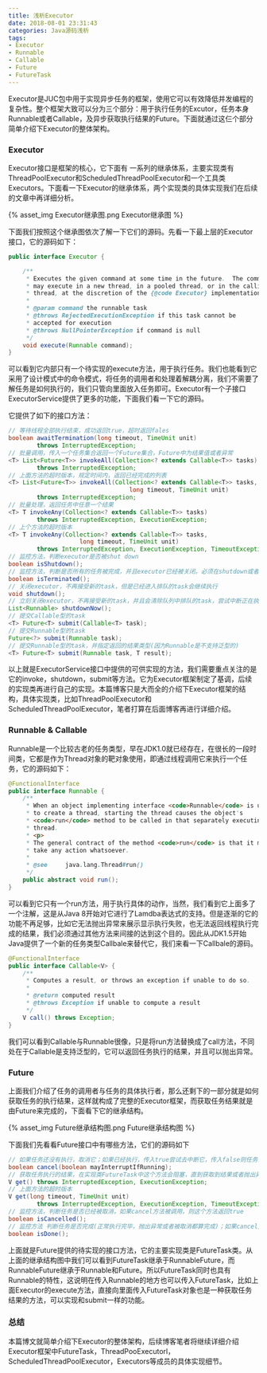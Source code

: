 ```yaml
---
title: 浅析Executor
date: 2018-08-01 23:31:43
categories: Java源码浅析
tags:
- Executor
- Runnable
- Callable
- Future
- FutureTask
---
```


Executor是JUC包中用于实现异步任务的框架，使用它可以有效降低并发编程的复杂性。整个框架大致可以分为三个部分：用于执行任务的Excutor，任务本身Runnable或者Callable，及异步获取执行结果的Future。下面就通过这仨个部分简单介绍下Executor的整体架构。

### Executor

Executor接口是框架的核心，它下面有 一系列的继承体系，主要实现类有ThreadPoolExecutor和ScheduledThreadPoolExecutor和一个工具类Executors。下面看一下Executor的继承体系，两个实现类的具体实现我们在后续的文章中再详细分析。

{% asset_img Executor继承图.png Executor继承图 %}

下面我们按照这个继承图依次了解一下它们的源码。先看一下最上层的Executor接口，它的源码如下：

```java
public interface Executor {

    /**
     * Executes the given command at some time in the future.  The command
     * may execute in a new thread, in a pooled thread, or in the calling
     * thread, at the discretion of the {@code Executor} implementation.
     *
     * @param command the runnable task
     * @throws RejectedExecutionException if this task cannot be
     * accepted for execution
     * @throws NullPointerException if command is null
     */
    void execute(Runnable command);
}
```

可以看到它内部只有一个待实现的execute方法，用于执行任务。我们也能看到它采用了设计模式中的命令模式，将任务的调用者和处理着解耦分离，我们不需要了解任务是如何执行的，我们只管向里面放入任务即可。Executor有一个子接口ExecutorService提供了更多的功能，下面我们看一下它的源码。

它提供了如下的接口方法：

```java
// 等待线程全部执行结束，成功返回true，超时返回fales
boolean awaitTermination(long timeout, TimeUnit unit)
        throws InterruptedException;
// 批量调用，传入一个任务集合返回一个Future集合，Future中为结果值或者异常
<T> List<Future<T>> invokeAll(Collection<? extends Callable<T>> tasks)
        throws InterruptedException;
// 上面方法的超时版本，规定时间内，返回已经完成的列表
<T> List<Future<T>> invokeAll(Collection<? extends Callable<T>> tasks,
                                  long timeout, TimeUnit unit)
        throws InterruptedException;
// 批量处理，返回任务中任意一个结果
<T> T invokeAny(Collection<? extends Callable<T>> tasks)
        throws InterruptedException, ExecutionException;
// 上个方法的超时版本
<T> T invokeAny(Collection<? extends Callable<T>> tasks,
                    long timeout, TimeUnit unit)
        throws InterruptedException, ExecutionException, TimeoutException;
// 监控方法，判断executor是否被shut down
boolean isShutdown();
// 监控方法，判断是否所有的任务被完成，并且executor已经被关闭。必须在shutdown或者shutdownNow被调用后，这个方法才有可能返回true
boolean isTerminated();
// 关闭executor，不再接受新的task，但是已经进入排队的task会继续执行
void shutdown();
// 立刻关闭executor，不再接受新的task，并且会清除队列中排队的task，尝试中断正在执行的task（但并不保证）。它会返回正在等待的task列表
List<Runnable> shutdownNow();
// 提交Callable型的task
<T> Future<T> submit(Callable<T> task);
// 提交Runnable型的task
Future<?> submit(Runnable task);
// 提交Runnable型的task，并指定返回的结果类型(因为Runnable是不支持泛型的)
<T> Future<T> submit(Runnable task, T result);
```

以上就是ExecutorService接口中提供的可供实现的方法，我们需要重点关注的是它的invoke，shutdown，submit等方法。它为Executor框架制定了基调，后续的实现类再进行自己的实现。本篇博客只是大而全的介绍下Executor框架的结构，具体实现类，比如ThreadPoolExecutor和ScheduledThreadPoolExecutor，笔者打算在后面博客再进行详细介绍。

### Runnable & Callable

Runnable是一个比较古老的任务类型，早在JDK1.0就已经存在，在很长的一段时间类，它都是作为Thread对象的靶对象使用，即通过线程调用它来执行一个任务，它的源码如下：

```java
@FunctionalInterface
public interface Runnable {
    /**
     * When an object implementing interface <code>Runnable</code> is used
     * to create a thread, starting the thread causes the object's
     * <code>run</code> method to be called in that separately executing
     * thread.
     * <p>
     * The general contract of the method <code>run</code> is that it may
     * take any action whatsoever.
     *
     * @see     java.lang.Thread#run()
     */
    public abstract void run();
}
```

可以看到它只有一个run方法，用于执行具体的动作，当然，我们看到它上面多了一个注解，这是从Java 8开始对它进行了Lamdba表达式的支持。但是逐渐的它的功能不再足够，比如它无法抛出异常来展示显示执行失败，也无法返回线程执行完成的结果，我们必须通过其他方法来间接的达到这个目的。因此从JDK1.5开始Java提供了一个新的任务类型Callbale来替代它，我们来看一下Callbale的源码。

```java
@FunctionalInterface
public interface Callable<V> {
    /**
     * Computes a result, or throws an exception if unable to do so.
     *
     * @return computed result
     * @throws Exception if unable to compute a result
     */
    V call() throws Exception;
}
```

我们可以看到Callable与Runnable很像，只是将run方法替换成了call方法，不同处在于Callable是支持泛型的，它可以返回任务执行的结果，并且可以抛出异常。

### Future

上面我们介绍了任务的调用者与任务的具体执行者，那么还剩下的一部分就是如何获取任务的执行结果，这样就构成了完整的Executor框架，而获取任务结果就是由Future来完成的，下面看下它的继承结构。

{% asset_img Future继承结构图.png Future继承结构图 %}

下面我们先看看Future接口中有哪些方法，它们的源码如下

```java
// 如果任务还没有执行，取消它；如果已经执行，传入true尝试去中断它，传入false则任务会继续执行完毕。正常取消了线程返回true，没有成功取消或者线程其实已经执行完成，则返回false
boolean cancel(boolean mayInterruptIfRunning);
// 获取任务执行的结果，在实现类FutureTask中这个方法会阻塞，直到获取到结果或者抛出异常
V get() throws InterruptedException, ExecutionException;
// 上面方法的超时版本
V get(long timeout, TimeUnit unit)
        throws InterruptedException, ExecutionException, TimeoutException;
// 监控方法，判断任务是否已经被取消，如果cancel方法被调用，则这个方法返回true
boolean isCancelled();
// 监控方法 判断任务是否完成(正常执行完毕，抛出异常或者被取消都算完成)；如果cancel方法被调用，则这个方法返回true
boolean isDone();
```

上面就是Future提供的待实现的接口方法，它的主要实现类是FutureTask类。从上面的继承结构图中我们可以看到FutureTask继承于RunnableFuture，而RunnableFuture继承于Runnable和Future。所以FutureTask同时也具有Runnable的特性，这说明在传入Runnable的地方也可以传入FutureTask，比如上面Executor的execute方法，直接向里面传入FutureTask对象也是一种获取任务结果的方法，可以实现和submit一样的功能。

### 总结

本篇博文就简单介绍下Executor的整体架构，后续博客笔者将继续详细介绍Executor框架中FutureTask，ThreadPooExecutorl，ScheduledThreadPoolExecutor，Executors等成员的具体实现细节。